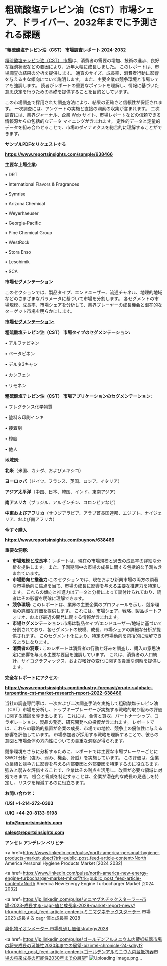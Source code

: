 # 粗硫酸塩テレピン油（CST）市場シェア、ドライバー、2032年までに予測される課題

"<strong>粗硫酸塩テレピン油（CST） 市場調査レポート 2024-2032</strong>

<a href=https://www.reportsinsights.com/sample/638466>粗硫酸塩テレピン油（CST） 市場</a>は、消費者の需要の増加、技術の進歩、良好な経済状況などの要因により、近年大幅に成長しました。 このレポートは、市場調査の結果の分析を提供します。 通貨のサイズ、成長率、消費者行動に影響を与える主な傾向について説明します。 また、主要企業の競争環境と市場シェアも強調します。 読者がレポートの重要なポイントを理解し、情報に基づいた意思決定を行うための基礎を提供することを目的としています。

この市場調査で採用された調査方法により、結果の正確さと信頼性が保証されます。 一次調査には、アンケートの実施と直接の洞察の収集が含まれます。 二次調査には、業界ジャーナル、企業 Web サイト、市場レポートなどの信頼できる情報源からの包括的なデータ マイニングが含まれます。 定性的データと定量的データを組み合わせることで、市場のダイナミクスを総合的に理解することができます。

<strong><b>サンプルPDFをリクエストする</b></strong>

<a href=https://www.reportsinsights.com/sample/638466><strong><u>https://www.reportsinsights.com/sample/638466</u></strong></a>

<strong>主要な上場企業:</strong>

• DRT

• International Flavors & Fragrances

• Symrise

• Arizona Chemical

• Weyerhaeuser

• Georgia-Pacific

• Pine Chemical Group

• WestRock

• Stora Enso

• Lesohimik

• SCA

<strong>市場セグメンテーション</strong>

このセクションでは、製品タイプ、エンドユーザー、流通チャネル、地理的地域などのさまざまなパラメータに基づいて市場を分割します。 各セグメントの市場規模、成長率、市場シェアを分析して、業界プレーヤーの成長機会と潜在的なターゲット市場を明らかにします。

<strong><u>市場セグメンテーション</u></strong><strong><u>:</u></strong>

<strong>粗硫酸塩テレピン油（CST） 市場タイプのセグメンテーション:</strong>

• アルファピネン

• ベータピネン

• デルタ3キャン

• カンフェン

• リモネン

<strong>粗硫酸塩テレピン油（CST） 市場アプリケーションのセグメンテーション:</strong>

• フレグランス化学物質

• 塗料＆印刷インキ

• 接着剤

• 樟脳

• 他人

<strong><u>地域別</u></strong><strong><u>:</u></strong>

<strong>北米</strong>（米国、カナダ、およびメキシコ）

<strong>ヨーロッパ</strong>（ドイツ、フランス、英国、ロシア、イタリア）

<strong>アジア太平洋</strong>（中国、日本、韓国、インド、東南アジア）

<strong>南アメリカ</strong>（ブラジル、アルゼンチン、コロンビアなど）

<strong>中東およびアフリカ</strong>（サウジアラビア、アラブ首長国連邦、エジプト、ナイジェリア、および南アフリカ）

<strong>今すぐ購入</strong>

<a href=https://www.reportsinsights.com/buynow/638466><strong><u>https://www.reportsinsights.com/buynow/638466</u></strong></a>

<strong>重要な洞察:</strong>
<ul>
  <li><strong>市場規模と成長率：</strong>レポートは、現在の市場規模と過去の成長率の詳細な分析を提供します。 また、予測期間中の市場の成長に関する包括的な予測も含まれています。</li>
  <li><strong>市場動向と推進力:</strong>このセクションでは、現在および新興市場の両方の顕著な市場動向に焦点を当て、市場の成長に影響を与える主要な推進力を特定します。 これらの傾向と推進力はデータと分析によって裏付けられており、読者はその影響を明確に理解できます。</li>
  <li><strong>競争環境</strong>: このレポートは、業界の主要企業のプロフィールを示し、競争環境の詳細な評価を提供します。 これには、市場シェア、戦略、製品ポートフォリオ、および最近の開発に関する情報が含まれます。</li>
  <li><strong>市場セグメンテーション: </strong>市場は製品タイプ/エンドユーザー/地域に基づいて分割されており、各セグメントの規模、成長、市場シェアの詳細な分析が提供されます。 このセグメント化により、特定の市場動向を包括的に理解できるようになります。</li>
  <li><strong>消費者の洞察 : </strong>このレポートは消費者の行動と好みを調査し、購入の意思決定に影響を与える主要な要因を強調しています。 これは、消費者の人口統計、サイコグラフィックス、および嗜好の変化に関する貴重な洞察を提供します。</li>
</ul>
<strong>完全なレポートにアクセス:</strong>

<a href=https://www.reportsinsights.com/industry-forecast/crude-sulphate-turpentine-cst-market-research-report-2022-638466><strong><u><b>https://www.reportsinsights.com/industry-forecast/crude-sulphate-turpentine-cst-market-research-report-2022-638466</b></u></strong></a>

当社の調査専門家は、一次および二次調査手法を実施して粗硫酸塩テレピン油（CST）市場を分析し、トップキープレーヤーが実施する戦略的取り組みの評価に関する結論を導き出します。 これには、合併と買収、パートナーシップ、コラボレーション、製品の発売、研究開発への投資が含まれます。 レポートでは、これらの戦略的措置が企業の成長、市場での地位、競争上の優位性に与える影響を評価しています。 市場参加者が採用する戦略を理解することで、彼らの意図と市場全体の方向性についての貴重な洞察が得られます。

競争環境をさらに分析するために、レポートでは主要な市場プレーヤーごとにSWOT分析（強み、弱み、機会、脅威）を実施しています。 この評価は、企業の業績と競争力に影響を与える内部要因と外部要因を特定するのに役立ちます。 強みと弱みを評価することで、企業はその利点を活用し、改善が必要な領域に対処できます。 機会と脅威を特定することは、企業が潜在的な成長の見通しを特定し、リスクを軽減するのに役立ちます。

<strong>お問い合わせ：</strong>

<strong>(US) +1-214-272-0393</strong>

<strong>(UK) +44-20-8133-9198</strong>

<strong> </strong><a href=info@reportsinsights.com><strong><u>info@reportsinsights.com</u></strong></a>

<a href=sales@reportsinsights.com><strong><u>sales@reportsinsights.com</u></strong></a>

<strong>アンセレ アンデレン ベリヒテ</strong>

<a href=https://www.linkedin.com/pulse/north-america-personal-hygiene-products-market-ubecf?trk=public_post_feed-article-content>North America Personal Hygiene Products Market [2024 2032]</a>

<a href=https://www.linkedin.com/pulse/north-america-new-energy-engine-turbocharger-market-mhxsf?trk=public_post_feed-article-content>North America New Energy Engine Turbocharger Market [2024 2032]</a>

<a href=https://jp.linkedin.com/pulse/ミニマグネチックスターラー-市場-2023-成長する-cagr-値と成長率-2028-market-report-news?trk=public_post_feed-article-content>ミニマグネチックスターラー 市場 2023 成長する cagr 値と成長率 2028</a>

<a href=https://www.linkedin.com/pulse/臭化物イオンメーター-市場見通し価値strategy2028-market-reports-outlook-360/>臭化物イオンメーター 市場見通し価値strategy2028</a>

<a href=https://jp.linkedin.com/pulse/ゴールデンアルミニウム内蔵抵抗器市場の将来成長の可能性2030年までの展望-bizintel-chronicle-24-sdhyf?trk=public_post_feed-article-content>ゴールデンアルミニウム内蔵抵抗器市場の将来成長の可能性2030年までの展望</a>"
![Uploading image.png…]()
